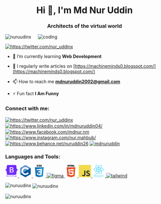 
<h1 align="center">Hi 👋, I'm Md Nur Uddin</h1>
<h3 align="center">Architects of the virtual world</h3>
<img align="right" alt="coding" width="400"src="https://cdn.dribbble.com/users/1162077/screenshots/3848914/programmer.gif</img>

<p align="left"> <img src="https://komarev.com/ghpvc/?username=nuruudinx&label=Profile%20views&color=0e75b6&style=flat" alt="nuruudinx" /> </p>

<p align="left"> <a href="https://twitter.com/https://twitter.com/nur_uddinx" target="blank"><img src="https://img.shields.io/twitter/follow/https://twitter.com/nur_uddinx?logo=twitter&style=for-the-badge" alt="https://twitter.com/nur_uddinx" /></a> </p>

- 🌱 I’m currently learning **Web Development**

- 📝 I regularly write articles on [https://machineminds0.blogspot.com/](https://machineminds0.blogspot.com/)

- 📫 How to reach me **mdnuruddin2002@gmail.com**

- ⚡ Fun fact **I Am Funny**

<h3 align="left">Connect with me:</h3>
<p align="left">
<a href="https://twitter.com/https://twitter.com/nur_uddinx" target="blank"><img align="center" src="https://raw.githubusercontent.com/rahuldkjain/github-profile-readme-generator/master/src/images/icons/Social/twitter.svg" alt="https://twitter.com/nur_uddinx" height="30" width="40" /></a>
<a href="https://linkedin.com/in/https://www.linkedin.com/in/mdnuruddin04/" target="blank"><img align="center" src="https://raw.githubusercontent.com/rahuldkjain/github-profile-readme-generator/master/src/images/icons/Social/linked-in-alt.svg" alt="https://www.linkedin.com/in/mdnuruddin04/" height="30" width="40" /></a>
<a href="https://fb.com/https://www.facebook.com/mdnur.nm" target="blank"><img align="center" src="https://raw.githubusercontent.com/rahuldkjain/github-profile-readme-generator/master/src/images/icons/Social/facebook.svg" alt="https://www.facebook.com/mdnur.nm" height="30" width="40" /></a>
<a href="https://instagram.com/https://www.instagram.com/nur.mahbub/" target="blank"><img align="center" src="https://raw.githubusercontent.com/rahuldkjain/github-profile-readme-generator/master/src/images/icons/Social/instagram.svg" alt="https://www.instagram.com/nur.mahbub/" height="30" width="40" /></a>
<a href="https://www.behance.net/https://www.behance.net/nuruddin26" target="blank"><img align="center" src="https://raw.githubusercontent.com/rahuldkjain/github-profile-readme-generator/master/src/images/icons/Social/behance.svg" alt="https://www.behance.net/nuruddin26" height="30" width="40" /></a>
<a href="https://codeforces.com/profile/mdnuruddin" target="blank"><img align="center" src="https://raw.githubusercontent.com/rahuldkjain/github-profile-readme-generator/master/src/images/icons/Social/codeforces.svg" alt="mdnuruddin" height="30" width="40" /></a>
</p>

<h3 align="left">Languages and Tools:</h3>
<p align="left"> <a href="https://getbootstrap.com" target="_blank" rel="noreferrer"> <img src="https://raw.githubusercontent.com/devicons/devicon/master/icons/bootstrap/bootstrap-plain-wordmark.svg" alt="bootstrap" width="40" height="40"/> </a> <a href="https://www.cprogramming.com/" target="_blank" rel="noreferrer"> <img src="https://raw.githubusercontent.com/devicons/devicon/master/icons/c/c-original.svg" alt="c" width="40" height="40"/> </a> <a href="https://www.w3schools.com/css/" target="_blank" rel="noreferrer"> <img src="https://raw.githubusercontent.com/devicons/devicon/master/icons/css3/css3-original-wordmark.svg" alt="css3" width="40" height="40"/> </a> <a href="https://www.figma.com/" target="_blank" rel="noreferrer"> <img src="https://www.vectorlogo.zone/logos/figma/figma-icon.svg" alt="figma" width="40" height="40"/> </a> <a href="https://www.w3.org/html/" target="_blank" rel="noreferrer"> <img src="https://raw.githubusercontent.com/devicons/devicon/master/icons/html5/html5-original-wordmark.svg" alt="html5" width="40" height="40"/> </a> <a href="https://developer.mozilla.org/en-US/docs/Web/JavaScript" target="_blank" rel="noreferrer"> <img src="https://raw.githubusercontent.com/devicons/devicon/master/icons/javascript/javascript-original.svg" alt="javascript" width="40" height="40"/> </a> <a href="https://reactjs.org/" target="_blank" rel="noreferrer"> <img src="https://raw.githubusercontent.com/devicons/devicon/master/icons/react/react-original-wordmark.svg" alt="react" width="40" height="40"/> </a> <a href="https://tailwindcss.com/" target="_blank" rel="noreferrer"> <img src="https://www.vectorlogo.zone/logos/tailwindcss/tailwindcss-icon.svg" alt="tailwind" width="40" height="40"/> </a> </p>

<p><img align="left" src="https://github-readme-stats.vercel.app/api/top-langs?username=nuruudinx&show_icons=true&locale=en&layout=compact" alt="nuruudinx" /></p>

<p>&nbsp;<img align="center" src="https://github-readme-stats.vercel.app/api?username=nuruudinx&show_icons=true&locale=en" alt="nuruudinx" /></p>

<p><img align="center" src="https://github-readme-streak-stats.herokuapp.com/?user=nuruudinx&" alt="nuruudinx" /></p>
